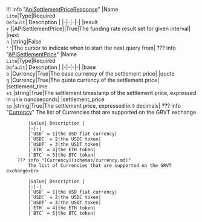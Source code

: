 !!! info "[ApiSettlementPriceResponse](schemas/api_settlement_price_response.md)"
    |Name<br>`Lite`|Type|Required<br>`Default`| Description |
    |-|-|-|-|
    |result<br>`r` |[APISettlementPrice]|True|The funding rate result set for given interval|
    |next<br>`n` |string|False<br>`''`|The cursor to indicate when to start the next query from|
    ??? info "[APISettlementPrice](schemas/api_settlement_price.md)"
        |Name<br>`Lite`|Type|Required<br>`Default`| Description |
        |-|-|-|-|
        |base<br>`b` |Currency|True|The base currency of the settlement price|
        |quote<br>`q` |Currency|True|The quote currency of the settlement price|
        |settlement_time<br>`st` |string|True|The settlement timestamp of the settlement price, expressed in unix nanoseconds|
        |settlement_price<br>`sp` |string|True|The settlement price, expressed in `9` decimals|
        ??? info "[Currency](schemas/currency.md)"
            The list of Currencies that are supported on the GRVT exchange<br>

            |Value| Description |
            |-|-|
            |`USD` = 1|the USD fiat currency|
            |`USDC` = 2|the USDC token|
            |`USDT` = 3|the USDT token|
            |`ETH` = 4|the ETH token|
            |`BTC` = 5|the BTC token|
        ??? info "[Currency](schemas/currency.md)"
            The list of Currencies that are supported on the GRVT exchange<br>

            |Value| Description |
            |-|-|
            |`USD` = 1|the USD fiat currency|
            |`USDC` = 2|the USDC token|
            |`USDT` = 3|the USDT token|
            |`ETH` = 4|the ETH token|
            |`BTC` = 5|the BTC token|
